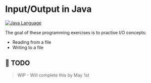 # Input/Output in Java

[![Java Language](https://img.shields.io/badge/PLATFORM-OpenJDK-3A75B0.svg?style=for-the-badge)][1]

The goal of these programming exercises is to practise I/O concepts:
- Reading from a file
- Writing to a file

## :pushpin: TODO

> WIP - Will complete this by May 1st

[1]: https://docs.oracle.com/javase/8/docs/api/index.html